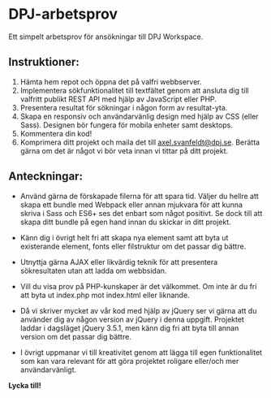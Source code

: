 # DPJ-arbetsprov
Ett simpelt arbetsprov för ansökningar till DPJ Workspace.

## Instruktioner:
1. Hämta hem repot och öppna det på valfri webbserver.
2. Implementera sökfunktionalitet till textfältet genom att ansluta dig till valfritt publikt REST API med hjälp av JavaScript eller PHP.
3. Presentera resultat för sökningar i någon form av resultat-yta.
4. Skapa en responsiv och användarvänlig design med hjälp av CSS (eller Sass). Designen bör fungera för mobila enheter samt desktops.
5. Kommentera din kod!
6. Komprimera ditt projekt och maila det till axel.svanfeldt@dpj.se. Berätta gärna om det är något vi bör veta innan vi tittar på ditt projekt.

## Anteckningar:
- Använd gärna de förskapade filerna för att spara tid. Väljer du hellre att skapa ett bundle med Webpack eller annan mjukvara för att kunna skriva i Sass och ES6+ ses det enbart som något positivt. Se dock till att skapa ditt bundle på egen hand innan du skickar in ditt projekt.

- Känn dig i övrigt helt fri att skapa nya element samt att byta ut existerande element, fonts eller filstruktur om det passar dig bättre.

- Utnyttja gärna AJAX eller likvärdig teknik för att presentera sökresultaten utan att ladda om webbsidan.

- Vill du visa prov på PHP-kunskaper är det välkommet. Om inte är du fri att byta ut index.php mot index.html eller liknande.

- Då vi skriver mycket av vår kod med hjälp av jQuery ser vi gärna att du använder dig av någon version av jQuery i denna uppgift. Projektet laddar i dagsläget jQuery 3.5.1, men känn dig fri att byta till annan version om det passar dig bättre.

- I övrigt uppmanar vi till kreativitet genom att lägga till egen funktionalitet som kan vara relevant för att göra projektet roligare eller/och mer användarvänligt.

**Lycka till!**
